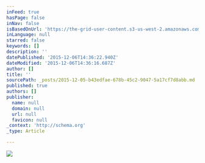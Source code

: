 ```yaml
---
inFeed: true
hasPage: false
inNav: false
isBasedOnUrl: 'https://the-grid-user-content.s3-us-west-2.amazonaws.com/74998ae2-0313-41b9-84b9-f4b2398f1a2d.png'
inLanguage: null
starred: false
keywords: []
description: ''
datePublished: '2015-12-06T14:36:22.940Z'
dateModified: '2015-12-06T14:36:16.687Z'
author: []
title: ''
sourcePath: _posts/2015-12-05-b43edfae-678b-45c2-9047-5a17cf7d8abb.md
published: true
authors: []
publisher:
  name: null
  domain: null
  url: null
  favicon: null
_context: 'http://schema.org'
_type: Article

---
```

![](https://s3-us-west-2.amazonaws.com/the-grid-img/p/2788ccd76c16855749e26e23a9b0184fae658057.png)